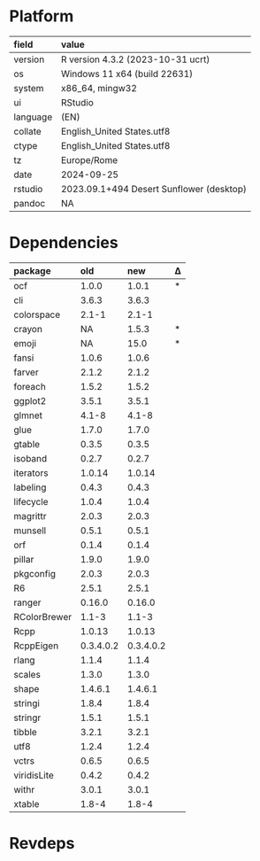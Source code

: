 # Platform

|field    |value                                    |
|:--------|:----------------------------------------|
|version  |R version 4.3.2 (2023-10-31 ucrt)        |
|os       |Windows 11 x64 (build 22631)             |
|system   |x86_64, mingw32                          |
|ui       |RStudio                                  |
|language |(EN)                                     |
|collate  |English_United States.utf8               |
|ctype    |English_United States.utf8               |
|tz       |Europe/Rome                              |
|date     |2024-09-25                               |
|rstudio  |2023.09.1+494 Desert Sunflower (desktop) |
|pandoc   |NA                                       |

# Dependencies

|package      |old       |new       |Δ  |
|:------------|:---------|:---------|:--|
|ocf          |1.0.0     |1.0.1     |*  |
|cli          |3.6.3     |3.6.3     |   |
|colorspace   |2.1-1     |2.1-1     |   |
|crayon       |NA        |1.5.3     |*  |
|emoji        |NA        |15.0      |*  |
|fansi        |1.0.6     |1.0.6     |   |
|farver       |2.1.2     |2.1.2     |   |
|foreach      |1.5.2     |1.5.2     |   |
|ggplot2      |3.5.1     |3.5.1     |   |
|glmnet       |4.1-8     |4.1-8     |   |
|glue         |1.7.0     |1.7.0     |   |
|gtable       |0.3.5     |0.3.5     |   |
|isoband      |0.2.7     |0.2.7     |   |
|iterators    |1.0.14    |1.0.14    |   |
|labeling     |0.4.3     |0.4.3     |   |
|lifecycle    |1.0.4     |1.0.4     |   |
|magrittr     |2.0.3     |2.0.3     |   |
|munsell      |0.5.1     |0.5.1     |   |
|orf          |0.1.4     |0.1.4     |   |
|pillar       |1.9.0     |1.9.0     |   |
|pkgconfig    |2.0.3     |2.0.3     |   |
|R6           |2.5.1     |2.5.1     |   |
|ranger       |0.16.0    |0.16.0    |   |
|RColorBrewer |1.1-3     |1.1-3     |   |
|Rcpp         |1.0.13    |1.0.13    |   |
|RcppEigen    |0.3.4.0.2 |0.3.4.0.2 |   |
|rlang        |1.1.4     |1.1.4     |   |
|scales       |1.3.0     |1.3.0     |   |
|shape        |1.4.6.1   |1.4.6.1   |   |
|stringi      |1.8.4     |1.8.4     |   |
|stringr      |1.5.1     |1.5.1     |   |
|tibble       |3.2.1     |3.2.1     |   |
|utf8         |1.2.4     |1.2.4     |   |
|vctrs        |0.6.5     |0.6.5     |   |
|viridisLite  |0.4.2     |0.4.2     |   |
|withr        |3.0.1     |3.0.1     |   |
|xtable       |1.8-4     |1.8-4     |   |

# Revdeps


